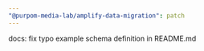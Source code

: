 ```yaml
---
"@purpom-media-lab/amplify-data-migration": patch
---
```


docs: fix typo example schema definition in README.md
